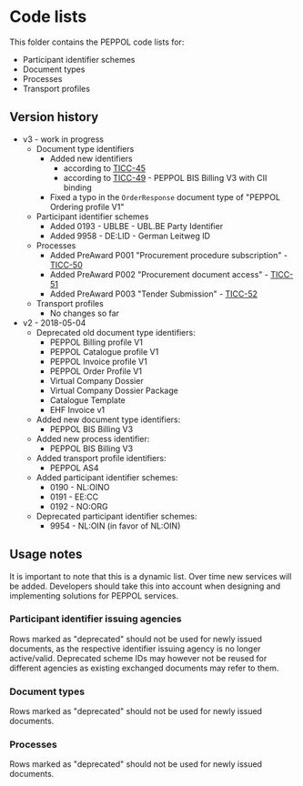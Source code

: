 # Code lists

This folder contains the PEPPOL code lists for:
* Participant identifier schemes
* Document types
* Processes
* Transport profiles

## Version history

* v3 - work in progress
    * Document type identifiers
        * Added new identifiers 
            * according to [TICC-45](https://openpeppol.atlassian.net/browse/TICC-45)
            * according to [TICC-49](https://openpeppol.atlassian.net/browse/TICC-49) - PEPPOL BIS Billing V3 with CII binding
        * Fixed a typo in the `OrderResponse` document type of "PEPPOL Ordering profile V1"
    * Participant identifier schemes
        * Added 0193 - UBLBE - UBL.BE Party Identifier
        * Added 9958 - DE:LID - German Leitweg ID
    * Processes
        * Added PreAward P001 "Procurement procedure subscription" - [TICC-50](https://openpeppol.atlassian.net/browse/TICC-50)
        * Added PreAward P002 "Procurement document access" - [TICC-51](https://openpeppol.atlassian.net/browse/TICC-51)
        * Added PreAward P003 "Tender Submission" - [TICC-52](https://openpeppol.atlassian.net/browse/TICC-52)
    * Transport profiles
        * No changes so far        
* v2 - 2018-05-04
    * Deprecated old document type identifiers:
        * PEPPOL Billing profile V1
        * PEPPOL Catalogue profile V1
        * PEPPOL Invoice profile V1
        * PEPPOL Order Profile V1
        * Virtual Company Dossier
        * Virtual Company Dossier Package
        * Catalogue Template
        * EHF Invoice v1
    * Added new document type identifiers:
        * PEPPOL BIS Billing V3
    * Added new process identifier:
        * PEPPOL BIS Billing V3
    * Added transport profile identifiers:
        * PEPPOL AS4
    * Added participant identifier schemes:
        * 0190 - NL:OINO
        * 0191 - EE:CC
        * 0192 - NO:ORG
    * Deprecated participant identifier schemes:
        * 9954 - NL:OIN (in favor of NL:OIN)

## Usage notes

It is important to note that this is a dynamic list. Over time new services will be added. Developers should take this into account when designing and implementing solutions for PEPPOL services.

### Participant identifier issuing agencies

Rows marked as "deprecated" should not be used for newly issued documents, as the respective identifier issuing agency is no longer active/valid. Deprecated scheme IDs may however not be reused for different agencies as existing exchanged documents may refer to them.

### Document types

Rows marked as "deprecated" should not be used for newly issued documents.

### Processes

Rows marked as "deprecated" should not be used for newly issued documents.
